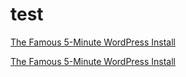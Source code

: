 # test

[The Famous 5-Minute WordPress Install](https://codex.wordpress.org/Installing_WordPress#Famous_5-Minute_Install)

<a href= "https://codex.wordpress.org/Installing_WordPress#Famous_5-Minute_Install">The Famous 5-Minute WordPress Install</a>
